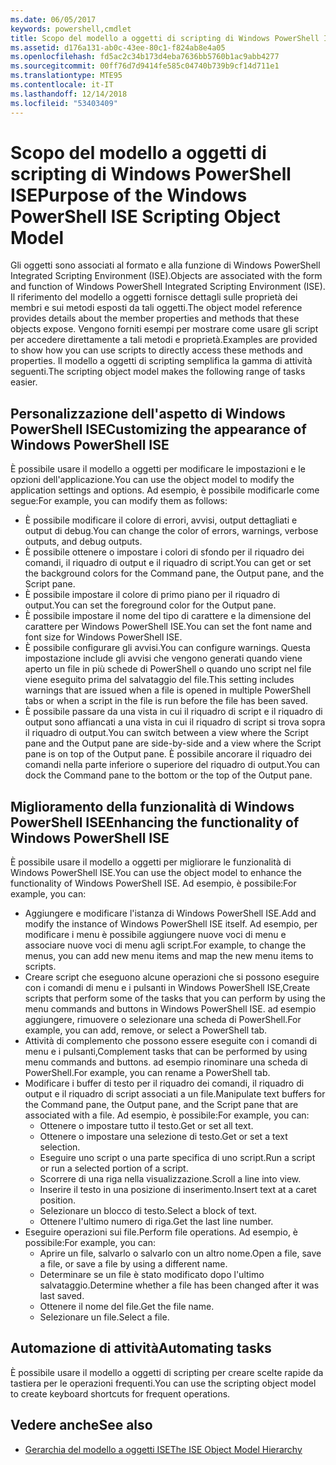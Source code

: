 ```yaml
---
ms.date: 06/05/2017
keywords: powershell,cmdlet
title: Scopo del modello a oggetti di scripting di Windows PowerShell ISE
ms.assetid: d176a131-ab0c-43ee-80c1-f824ab8e4a05
ms.openlocfilehash: fd5ac2c34b173d4eba7636bb5760b1ac9abb4277
ms.sourcegitcommit: 00ff76d7d9414fe585c04740b739b9cf14d711e1
ms.translationtype: MTE95
ms.contentlocale: it-IT
ms.lasthandoff: 12/14/2018
ms.locfileid: "53403409"
---
```

# <a name="purpose-of-the-windows-powershell-ise-scripting-object-model"></a><span data-ttu-id="f3e9f-103">Scopo del modello a oggetti di scripting di Windows PowerShell ISE</span><span class="sxs-lookup"><span data-stu-id="f3e9f-103">Purpose of the Windows PowerShell ISE Scripting Object Model</span></span>

<span data-ttu-id="f3e9f-104">Gli oggetti sono associati al formato e alla funzione di Windows PowerShell Integrated Scripting Environment (ISE).</span><span class="sxs-lookup"><span data-stu-id="f3e9f-104">Objects are associated with the form and function of Windows PowerShell Integrated Scripting Environment (ISE).</span></span> <span data-ttu-id="f3e9f-105">Il riferimento del modello a oggetti fornisce dettagli sulle proprietà dei membri e sui metodi esposti da tali oggetti.</span><span class="sxs-lookup"><span data-stu-id="f3e9f-105">The object model reference provides details about the member properties and methods that these objects expose.</span></span> <span data-ttu-id="f3e9f-106">Vengono forniti esempi per mostrare come usare gli script per accedere direttamente a tali metodi e proprietà.</span><span class="sxs-lookup"><span data-stu-id="f3e9f-106">Examples are provided to show how you can use scripts to directly access these methods and properties.</span></span> <span data-ttu-id="f3e9f-107">Il modello a oggetti di scripting semplifica la gamma di attività seguenti.</span><span class="sxs-lookup"><span data-stu-id="f3e9f-107">The scripting object model makes the following range of tasks easier.</span></span>

## <a name="customizing-the-appearance-of-windows-powershell-ise"></a><span data-ttu-id="f3e9f-108">Personalizzazione dell'aspetto di Windows PowerShell ISE</span><span class="sxs-lookup"><span data-stu-id="f3e9f-108">Customizing the appearance of Windows PowerShell ISE</span></span>

<span data-ttu-id="f3e9f-109">È possibile usare il modello a oggetti per modificare le impostazioni e le opzioni dell'applicazione.</span><span class="sxs-lookup"><span data-stu-id="f3e9f-109">You can use the object model to modify the application settings and options.</span></span> <span data-ttu-id="f3e9f-110">Ad esempio, è possibile modificarle come segue:</span><span class="sxs-lookup"><span data-stu-id="f3e9f-110">For example, you can modify them as follows:</span></span>

- <span data-ttu-id="f3e9f-111">È possibile modificare il colore di errori, avvisi, output dettagliati e output di debug.</span><span class="sxs-lookup"><span data-stu-id="f3e9f-111">You can change the color of errors, warnings, verbose outputs, and debug outputs.</span></span>
- <span data-ttu-id="f3e9f-112">È possibile ottenere o impostare i colori di sfondo per il riquadro dei comandi, il riquadro di output e il riquadro di script.</span><span class="sxs-lookup"><span data-stu-id="f3e9f-112">You can get or set the background colors for the Command pane, the Output pane, and the Script pane.</span></span>
- <span data-ttu-id="f3e9f-113">È possibile impostare il colore di primo piano per il riquadro di output.</span><span class="sxs-lookup"><span data-stu-id="f3e9f-113">You can set the foreground color for the Output pane.</span></span>
- <span data-ttu-id="f3e9f-114">È possibile impostare il nome del tipo di carattere e la dimensione del carattere per Windows PowerShell ISE.</span><span class="sxs-lookup"><span data-stu-id="f3e9f-114">You can set the font name and font size for Windows PowerShell ISE.</span></span>
- <span data-ttu-id="f3e9f-115">È possibile configurare gli avvisi.</span><span class="sxs-lookup"><span data-stu-id="f3e9f-115">You can configure warnings.</span></span> <span data-ttu-id="f3e9f-116">Questa impostazione include gli avvisi che vengono generati quando viene aperto un file in più schede di PowerShell o quando uno script nel file viene eseguito prima del salvataggio del file.</span><span class="sxs-lookup"><span data-stu-id="f3e9f-116">This setting includes warnings that are issued when a file is opened in multiple PowerShell tabs or when a script in the file is run before the file has been saved.</span></span>
- <span data-ttu-id="f3e9f-117">È possibile passare da una vista in cui il riquadro di script e il riquadro di output sono affiancati a una vista in cui il riquadro di script si trova sopra il riquadro di output.</span><span class="sxs-lookup"><span data-stu-id="f3e9f-117">You can switch between a view where the Script pane and the Output pane are side-by-side and a view where the Script pane is on top of the Output pane.</span></span> <span data-ttu-id="f3e9f-118">È possibile ancorare il riquadro dei comandi nella parte inferiore o superiore del riquadro di output.</span><span class="sxs-lookup"><span data-stu-id="f3e9f-118">You can dock the Command pane to the bottom or the top of the Output pane.</span></span>

## <a name="enhancing-the-functionality-of-windows-powershell-ise"></a><span data-ttu-id="f3e9f-119">Miglioramento della funzionalità di Windows PowerShell ISE</span><span class="sxs-lookup"><span data-stu-id="f3e9f-119">Enhancing the functionality of Windows PowerShell ISE</span></span>

<span data-ttu-id="f3e9f-120">È possibile usare il modello a oggetti per migliorare le funzionalità di Windows PowerShell ISE.</span><span class="sxs-lookup"><span data-stu-id="f3e9f-120">You can use the object model to enhance the functionality of Windows PowerShell ISE.</span></span> <span data-ttu-id="f3e9f-121">Ad esempio, è possibile:</span><span class="sxs-lookup"><span data-stu-id="f3e9f-121">For example, you can:</span></span>

- <span data-ttu-id="f3e9f-122">Aggiungere e modificare l'istanza di Windows PowerShell ISE.</span><span class="sxs-lookup"><span data-stu-id="f3e9f-122">Add and modify the instance of Windows PowerShell ISE itself.</span></span> <span data-ttu-id="f3e9f-123">Ad esempio, per modificare i menu è possibile aggiungere nuove voci di menu e associare nuove voci di menu agli script.</span><span class="sxs-lookup"><span data-stu-id="f3e9f-123">For example, to change the menus, you can add new menu items and map the new menu items to scripts.</span></span>
- <span data-ttu-id="f3e9f-124">Creare script che eseguono alcune operazioni che si possono eseguire con i comandi di menu e i pulsanti in Windows PowerShell ISE,</span><span class="sxs-lookup"><span data-stu-id="f3e9f-124">Create scripts that perform some of the tasks that you can perform by using the menu commands and buttons in Windows PowerShell ISE.</span></span> <span data-ttu-id="f3e9f-125">ad esempio aggiungere, rimuovere o selezionare una scheda di PowerShell.</span><span class="sxs-lookup"><span data-stu-id="f3e9f-125">For example, you can add, remove, or select a PowerShell tab.</span></span>
- <span data-ttu-id="f3e9f-126">Attività di complemento che possono essere eseguite con i comandi di menu e i pulsanti,</span><span class="sxs-lookup"><span data-stu-id="f3e9f-126">Complement tasks that can be performed by using menu commands and buttons.</span></span> <span data-ttu-id="f3e9f-127">ad esempio rinominare una scheda di PowerShell.</span><span class="sxs-lookup"><span data-stu-id="f3e9f-127">For example, you can rename a PowerShell tab.</span></span>
- <span data-ttu-id="f3e9f-128">Modificare i buffer di testo per il riquadro dei comandi, il riquadro di output e il riquadro di script associati a un file.</span><span class="sxs-lookup"><span data-stu-id="f3e9f-128">Manipulate text buffers for the Command pane, the Output pane, and the Script pane that are associated with a file.</span></span> <span data-ttu-id="f3e9f-129">Ad esempio, è possibile:</span><span class="sxs-lookup"><span data-stu-id="f3e9f-129">For example, you can:</span></span>
  - <span data-ttu-id="f3e9f-130">Ottenere o impostare tutto il testo.</span><span class="sxs-lookup"><span data-stu-id="f3e9f-130">Get or set all text.</span></span>
  - <span data-ttu-id="f3e9f-131">Ottenere o impostare una selezione di testo.</span><span class="sxs-lookup"><span data-stu-id="f3e9f-131">Get or set a text selection.</span></span>
  - <span data-ttu-id="f3e9f-132">Eseguire uno script o una parte specifica di uno script.</span><span class="sxs-lookup"><span data-stu-id="f3e9f-132">Run a script or run a selected portion of a script.</span></span>
  - <span data-ttu-id="f3e9f-133">Scorrere di una riga nella visualizzazione.</span><span class="sxs-lookup"><span data-stu-id="f3e9f-133">Scroll a line into view.</span></span>
  - <span data-ttu-id="f3e9f-134">Inserire il testo in una posizione di inserimento.</span><span class="sxs-lookup"><span data-stu-id="f3e9f-134">Insert text at a caret position.</span></span>
  - <span data-ttu-id="f3e9f-135">Selezionare un blocco di testo.</span><span class="sxs-lookup"><span data-stu-id="f3e9f-135">Select a block of text.</span></span>
  - <span data-ttu-id="f3e9f-136">Ottenere l'ultimo numero di riga.</span><span class="sxs-lookup"><span data-stu-id="f3e9f-136">Get the last line number.</span></span>
- <span data-ttu-id="f3e9f-137">Eseguire operazioni sui file.</span><span class="sxs-lookup"><span data-stu-id="f3e9f-137">Perform file operations.</span></span> <span data-ttu-id="f3e9f-138">Ad esempio, è possibile:</span><span class="sxs-lookup"><span data-stu-id="f3e9f-138">For example, you can:</span></span>
  - <span data-ttu-id="f3e9f-139">Aprire un file, salvarlo o salvarlo con un altro nome.</span><span class="sxs-lookup"><span data-stu-id="f3e9f-139">Open a file, save a file, or save a file by using a different name.</span></span>
  - <span data-ttu-id="f3e9f-140">Determinare se un file è stato modificato dopo l'ultimo salvataggio.</span><span class="sxs-lookup"><span data-stu-id="f3e9f-140">Determine whether a file has been changed after it was last saved.</span></span>
  - <span data-ttu-id="f3e9f-141">Ottenere il nome del file.</span><span class="sxs-lookup"><span data-stu-id="f3e9f-141">Get the file name.</span></span>
  - <span data-ttu-id="f3e9f-142">Selezionare un file.</span><span class="sxs-lookup"><span data-stu-id="f3e9f-142">Select a file.</span></span>

## <a name="automating-tasks"></a><span data-ttu-id="f3e9f-143">Automazione di attività</span><span class="sxs-lookup"><span data-stu-id="f3e9f-143">Automating tasks</span></span>

<span data-ttu-id="f3e9f-144">È possibile usare il modello a oggetti di scripting per creare scelte rapide da tastiera per le operazioni frequenti.</span><span class="sxs-lookup"><span data-stu-id="f3e9f-144">You can use the scripting object model to create keyboard shortcuts for frequent operations.</span></span>

## <a name="see-also"></a><span data-ttu-id="f3e9f-145">Vedere anche</span><span class="sxs-lookup"><span data-stu-id="f3e9f-145">See also</span></span>

- [<span data-ttu-id="f3e9f-146">Gerarchia del modello a oggetti ISE</span><span class="sxs-lookup"><span data-stu-id="f3e9f-146">The ISE Object Model Hierarchy</span></span>](The-ISE-Object-Model-Hierarchy.md)